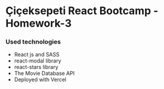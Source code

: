<h1>Çiçeksepeti React Bootcamp - Homework-3</h1>

<h3>Used technologies</h3>
<ul>
<li>React js and SASS</li>
<li>react-modal library</li>
<li>react-stars library</li>
<li>The Movie Database API</li>
<li>Deployed with Vercel</li>
</ul>